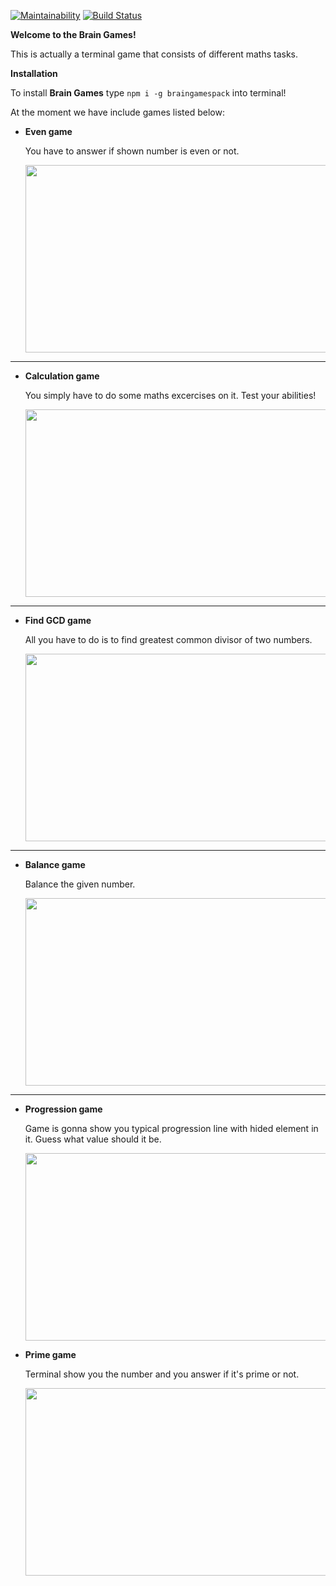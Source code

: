 [![Maintainability](https://api.codeclimate.com/v1/badges/48280bc927f8aae4422c/maintainability)](https://codeclimate.com/github/yoscro/project-lvl1-s316/maintainability) [![Build Status](https://travis-ci.org/yoscro/Brain-Games.svg?branch=master)](https://travis-ci.org/yoscro/Brain-Games)

**Welcome to the Brain Games!**

This is actually a terminal game that consists of different maths tasks. 

**Installation**

To install **Brain Games** type ```npm i -g braingamespack``` into terminal!

At the moment we have include games listed below:

- **Even game**

  You have to answer if shown number is even or not.

  <img src="https://github.com/yoscro/project-lvl1-s316/blob/master/gifs/even.gif" width="500" height="300" />

---

- **Calculation game**

  You simply have to do some maths excercises on it. Test your abilities!
  
  <img src="https://github.com/yoscro/project-lvl1-s316/blob/master/gifs/calc.gif" width="500" height="300" />


---

- **Find GCD game**

  All you have to do is to find greatest common divisor of two numbers.
  
  <img src="https://github.com/yoscro/project-lvl1-s316/blob/master/gifs/gcd.gif" width="500" height="300" />

  
---

- **Balance game**

  Balance the given number.
  
  <img src="https://github.com/yoscro/project-lvl1-s316/blob/master/gifs/balance.gif" width="500" height="300" />

  
---

- **Progression game**

  Game is gonna show you typical progression line with hided element in it. Guess what value should it be.
  
  
  <img src="https://github.com/yoscro/project-lvl1-s316/blob/master/gifs/progression.gif" width="500" height="300" />

- **Prime game**

  Terminal show you the number and you answer if it's prime or not.
  
  
  <img src="https://github.com/yoscro/project-lvl1-s316/blob/master/gifs/prime.gif" width="500" height="300" />

  
  
